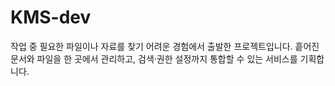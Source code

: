 # KMS-dev
작업 중 필요한 파일이나 자료를 찾기 어려운 경험에서 출발한 프로젝트입니다. 흩어진 문서와 파일을 한 곳에서 관리하고, 검색·권한 설정까지 통합할 수 있는 서비스를 기획합니다.
